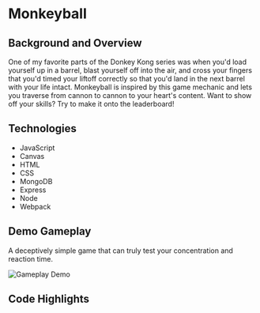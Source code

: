 # Monkeyball

## Background and Overview

One of my favorite parts of the Donkey Kong series was when you'd load yourself up in a barrel, blast yourself off into the air, and cross your fingers that you'd timed your liftoff correctly so that you'd land in the next barrel with your life intact. Monkeyball is inspired by this game mechanic and lets you traverse from cannon to cannon to your heart's content. Want to show off your skills? Try to make it onto the leaderboard!

## Technologies

- JavaScript
- Canvas
- HTML
- CSS
- MongoDB
- Express
- Node
- Webpack

## Demo Gameplay

A deceptively simple game that can truly test your concentration and reaction time.

![Gameplay Demo](./dist/assets/gameplay.gif)

## Code Highlights
